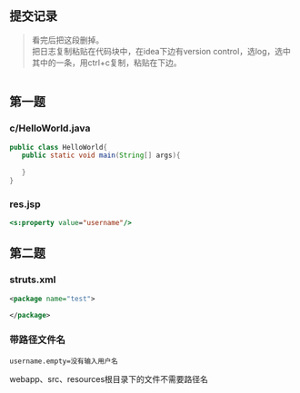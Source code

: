 ## 提交记录
> 看完后把这段删掉。  
把日志复制粘贴在代码块中，在idea下边有version control，选log，选中其中的一条，用ctrl+c复制，粘贴在下边。

```properties

```
## 第一题
### c/HelloWorld.java
```java
public class HelloWorld{
   public static void main(String[] args){
   
   }
}
```
### res.jsp
```jsp
<s:property value="username"/>
```
## 第二题
### struts.xml
```xml
<package name="test">

</package>
```
### 带路径文件名
```properties
username.empty=没有输入用户名
```
webapp、src、resources根目录下的文件不需要路径名